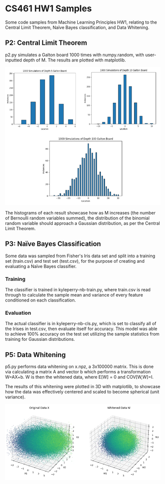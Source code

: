 # CS461 HW1 Samples

Some code samples from Machine Learning Principles HW1, relating to the Central Limit Theorem, Naïve Bayes classification, and Data Whitening.

## P2: Central Limit Theorem

p2.py simulates a Galton board 1000 times with numpy.random, with user-inputted depth of M. The results are plotted with matplotlib.

<p align="center">
  <img src="https://raw.githubusercontent.com/KyleDouglasP/cs461-hw1/refs/heads/main/img/GaltonBoard.PNG?token=GHSAT0AAAAAAC7ATRU2TCDUOFVKBWILGZAKZ5RMRUA" />
</p>

The histograms of each result showcase how as M increases (the number of Bernoulli random variables summed), the distribution of the binomial random variable should approach a Gaussian distribution, as per the Central Limit Theorem.

## P3: Naïve Bayes Classification

Some data was sampled from Fisher's Iris data set and split into a training set (train.csv) and test set (test.csv), for the purpose of creating and evaluating a Naïve Bayes classifier.

### Training 

The classifier is trained in kyleperry-nb-train.py, where train.csv is read through to calculate the sample mean and variance of every feature conditioned on each classification.

### Evaluation

The actual classifier is in kyleperry-nb-cls.py, which is set to classify all of the Irises in test.csv, then evaluate itself for accuracy. This model was able to achieve 100% accuracy on the test set utilizing the sample statistics from training for Gaussian distributions.

## P5: Data Whitening

p5.py performs data whitening on x.npz, a 3x100000 matrix. This is done via calculating a matrix A and vector b which performs a transformation W=AX+b. W is then the whitened data, where E[W] = 0 and COV[W,W]=I.

The results of this whitening were plotted in 3D with matplotlib, to showcase how the data was effectively centered and scaled to become spherical (unit variance).

<p align="center">
  <img src="https://raw.githubusercontent.com/KyleDouglasP/cs461-hw1/refs/heads/main/img/Whitening.PNG?token=GHSAT0AAAAAAC7ATRU2WZMAXKLHOVMTEZXAZ5RMT6Q" />
</p>

